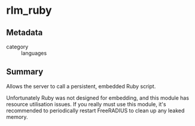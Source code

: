 # rlm_ruby
## Metadata
<dl>
  <dt>category</dt><dd>languages</dd>
</dl>

## Summary
Allows the server to call a persistent, embedded Ruby script.

Unfortunately Ruby was not designed for embedding, and this module has resource utilisation issues.  If you really must
use this module, it's recommended to periodically restart FreeRADIUS to clean up any leaked memory.
